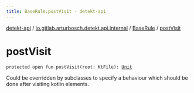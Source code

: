 ```yaml
---
title: BaseRule.postVisit - detekt-api
---
```


[detekt-api](../../index.html) / [io.gitlab.arturbosch.detekt.api.internal](../index.html) / [BaseRule](index.html) / [postVisit](./post-visit.html)

# postVisit

`protected open fun postVisit(root: KtFile): `[`Unit`](https://kotlinlang.org/api/latest/jvm/stdlib/kotlin/-unit/index.html)

Could be overridden by subclasses to specify a behaviour which should be done after
visiting kotlin elements.

